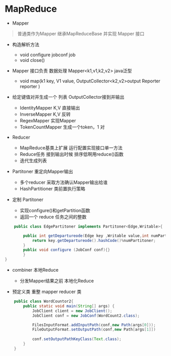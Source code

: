 # MapReduce


* Mapper 
> 普通类作为Mapper 继承MapReduceBase 并实现 Mapper 接口

* 构造解析方法
	* void configure jobconf job 
	* void close()


* Mapper 接口负责 数据处理 Mapper<k1,v1,k2,v2> java泛型
	* void map(k1 key,
		V1 value,
		OutputCollector<k2,v2>output
		Reporter reporter
	)

* 给定键值对并生成一个 列表 OutputCollector接到并输出
	* IdentityMapper K,V  直接输出
	* InverseMapper  K,V  反转
	* RegexMapper<K>     实现Mapper
	* TokenCountMapper   生成一个token，1 对


* Reducer
	* MapReduce基类上扩展 运行配置实现接口单一方法
	* Reduce任务 接到输出时候 排序低啊用reduce()函数
	* 迭代生成列表

* Partitoner 重定向Mapper输出
	* 多个reducer 采取方法确认Mapper输出给谁
	* HashPartitioner 类前置执行策略
* 定制 Partitoner 
	* 实现configure()和getPartition函数
	* 返回一个 reduce 任务之间的整数

```java
	public class EdgePartitoner implements Partitoner<Edge,Writable>{

		public int getDepartureode(Edge key ,Writable value,int numPartitoner){
			return key.getDepartureode().hashCode()%numPartitoner;
		}
		public void configure (JobConf conf){}
		}
}

```

* combiner 本地Reduce
	* 分发Mapper结果之前 本地化Reduce

* 预定义类 重整 mapper reducer 类

```java
	public class WordCountor2{
		public static void main(String[] args) {
			JobClient client = new JobClient();
			JobClient conf = new JobConf(WordCount2.class);

			FilesInputFormat.addInputPath(conf,new Path(args[0]));
			FileOutputFormat.setOutputPath(conf,new Path[args[1]])
		
			conf.setOutputPathKeyClass(Text.class);
		}
	}
```
